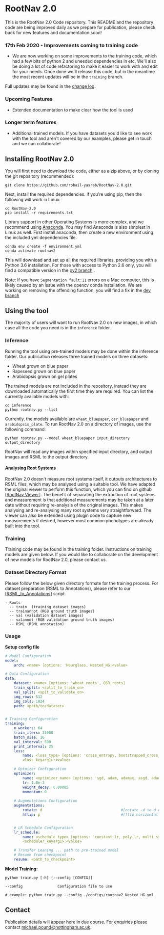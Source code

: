 # RootNav 2.0
This is the RootNav 2.0 Code repository. This README and the repository code are being improved daily as we prepare for publication, please check back for new features and documentation soon!

### 17th Feb 2020 - Improvements coming to training code
* We are now working on some improvements to the training code, which had a few bits of python 2 and uneeded dependencies in etc. We'll also be doing a lot of code refactoring to make it easier to work with and edit for your needs. Once done we'll release this code, but in the meantime the most recent updates will be in the `training` branch.

Full updates may be found in the [change log](CHANGELOG.md).

### Upcoming Features
* Extended documentation to make clear how the tool is used

### Longer term features
* Additional trained models. If you have datasets you'd like to see work with the tool and aren't covered by our examples, please get in touch and we can collaborate!

## Installing RootNav 2.0
You will first need to download the code, either as a zip above, or by cloning the git repository (recommended):
```
git clone https://github.com/robail-yasrab/RootNav-2.0.git
```
Next, install the required dependencies. If you're using pip, then the following will work in Linux:
```
cd RootNav-2.0
pip install -r requirements.txt
```
Library support in other Operating Systems is more complex, and we recommend using [Anaconda](https://www.anaconda.com/). You may find Anaconda is also simplest in Linux as well. First install anaconda, then create a new environment using the included yml dependencies file.
```
conda env create -f environment.yml
conda activate rootnav2
```
This will download and set up all the required libraries, providing you with a Python 3.6 installation. For those with access to Python 2.6 only, you will find a compatible version in the [py2 branch](https://github.com/robail-yasrab/RootNav-2.0/tree/py2) .

Note: If you have `Segmentation fault:11` errors on a Mac computer, this is likely caused by an issue with the opencv conda installation. We are working on removing the offending function, you will find a fix in the [dev branch](https://github.com/robail-yasrab/RootNav-2.0/tree/dev) 

## Using the tool
The majority of users will want to run RootNav 2.0 on new images, in which case all the code you need is in the `inference` folder.

### Inference
Running the tool using pre-trained models may be done within the inference folder. Our publication releases three trained models on three datasets:
* Wheat grown on blue paper
* Rapeseed grown on blue paper
* Arabidopsis grown on gel plates

The trained models are not included in the repository, instead they are downloaded automatically the first time they are required. You can list the currently available models with:
```
cd inference
python rootnav.py --list
```
Currently, the models available are `wheat_bluepaper`, `osr_bluepaper` and `arabidopsis_plate`. To run RootNav 2.0 on a directory of images, use the following command:
```
python rootnav.py --model wheat_bluepaper input_directory output_directory
```
RootNav will read any images within specified input directory, and output images and RSML to the output directory.

#### Analysing Root Systems
RootNav 2.0 doesn't measure root systems itself, it outputs architectures to RSML files, which may be analysed using a suitable tool. We have adapted the original viewer to perform this function, which you can find on github [[RootNav Viewer](https://github.com/robail-yasrab/RootNav-Viewer-2.0)]. The benefit of separating the extraction of root systems and measurement is that additional measurements may be taken at a later date without requiring re-analysis of the original images. This makes analysing and re-analysing many root systems very straightforward. The viewer can also be extended using plugin code to capture new measurements if desired, however most common phenotypes are already built into the tool.

### Training
Training code may be found in the training folder. Instructions on training models are given below. If you would like to collaborate on the development of new models for RootNav 2.0, please contact us.


### Dataset Directory Format
Please follow the below given directory formate for the training process. For dataset preparation (RSML to Annotations), please refer to our [[RSML_to_Annotations](https://github.com/robail-yasrab/RSML-to-Image.git)] script. 
```
- Roots
  -- train  (training dataset images)
  -- trainannot (RGB ground truth images)
  -- val (validation dataset images)
  -- valannot (RGB validation ground truth images)
  -- RSML (RSML annotation)
```  
  
### Usage
**Setup config file**
```yaml
# Model Configuration
model:
    arch: <name> [options: 'Hourglass, Nested_HG:<value>

# Data Configuration
data:
    dataset: <name> [options: 'wheat_roots', OSR_roots] 
    train_split: <split_to_train_on>
    val_split: <spit_to_validate_on>
    img_rows: 512
    img_cols: 1024
    path: <path/to/dataset>


# Training Configuration
training:
    n_workers: 64
    train_iters: 35000
    batch_size: 16
    val_interval: 500
    print_interval: 25
    loss:
        name: <loss_type> [options: 'cross_entropy, bootstrapped_cross_entropy, multi_scale_crossentropy']
        <loss_keyarg1>:<value>

    # Optmizer Configuration
    optimizer:
        name: <optimizer_name> [options: 'sgd, adam, adamax, asgd, adadelta, adagrad, rmsprop']
        lr: 1.0e-3
        weight_decay: 0.00005
        momentum: 0
        
    # Augmentations Configuration
    augmentations:
        rotate: d                                    #[rotate -d to d degrees]
        hflip: p                                     #[flip horizontally with chance p]


    # LR Schedule Configuration
    lr_schedule:
        name: <schedule_type> [options: 'constant_lr, poly_lr, multi_step, cosine_annealing, exp_lr']
        <scheduler_keyarg1>:<value>

    # Transfer Leaning ... path to pre-trained model  
    # Resume from checkpoint  
    resume: <path_to_checkpoint>
```
**Model Training:**

```
python train.py [-h] [--config [CONFIG]] 

--config                Configuration file to use

# example: python train.py --config ./configs/rootnav2_Nested_HG.yml 
```

## Contact
Publication details will appear here in due course. For enquiries please contact [michael.pound@nottingham.ac.uk](mailto:michael.pound@nottingham.ac.uk).
